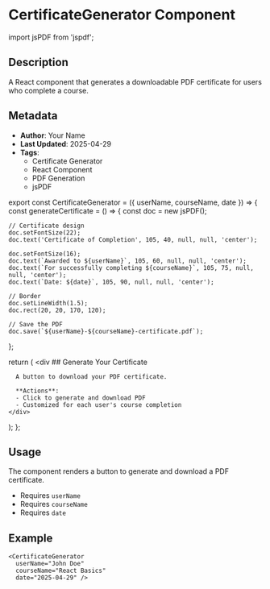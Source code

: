 # CertificateGenerator Component

import jsPDF from 'jspdf';

## Description

A React component that generates a downloadable PDF certificate for users who complete a course.

## Metadata

- **Author**: Your Name
- **Last Updated**: 2025-04-29
- **Tags**:
  - Certificate Generator
  - React Component
  - PDF Generation
  - jsPDF

export const CertificateGenerator = ({ userName, courseName, date }) => {
  const generateCertificate = () => {
    const doc = new jsPDF();

    // Certificate design
    doc.setFontSize(22);
    doc.text('Certificate of Completion', 105, 40, null, null, 'center');

    doc.setFontSize(16);
    doc.text(`Awarded to ${userName}`, 105, 60, null, null, 'center');
    doc.text(`For successfully completing ${courseName}`, 105, 75, null, null, 'center');
    doc.text(`Date: ${date}`, 105, 90, null, null, 'center');

    // Border
    doc.setLineWidth(1.5);
    doc.rect(20, 20, 170, 120);

    // Save the PDF
    doc.save(`${userName}-${courseName}-certificate.pdf`);
  };

  return (
    <div
      ## Generate Your Certificate

      A button to download your PDF certificate.

      **Actions**:
      - Click to generate and download PDF
      - Customized for each user's course completion
    </div>
  );
};

## Usage

The component renders a button to generate and download a PDF certificate.

- Requires `userName`
- Requires `courseName`
- Requires `date`

## Example

    <CertificateGenerator
      userName="John Doe"
      courseName="React Basics"
      date="2025-04-29" />



